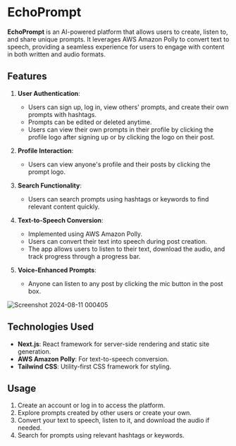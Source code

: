 # EchoPrompt

**EchoPrompt** is an AI-powered platform that allows users to create, listen to, and share unique prompts. It leverages AWS Amazon Polly to convert text to speech, providing a seamless experience for users to engage with content in both written and audio formats.

## Features

1. **User Authentication**:
   - Users can sign up, log in, view others' prompts, and create their own prompts with hashtags.
   - Prompts can be edited or deleted anytime.
   - Users can view their own prompts in their profile by clicking the profile logo after signing up or by clicking the logo on their post.

2. **Profile Interaction**:
   - Users can view anyone's profile and their posts by clicking the prompt logo.

3. **Search Functionality**:
   - Users can search prompts using hashtags or keywords to find relevant content quickly.

4. **Text-to-Speech Conversion**:
   - Implemented using AWS Amazon Polly. 
   - Users can convert their text into speech during post creation.
   - The app allows users to listen to their text, download the audio, and track progress through a progress bar.

5. **Voice-Enhanced Prompts**:
   - Anyone can listen to any post by clicking the mic button in the post box.
     
![Screenshot 2024-08-11 000405](https://github.com/user-attachments/assets/daa9c648-fb7a-4f25-ab67-e31883cfb46d)


## Technologies Used

- **Next.js**: React framework for server-side rendering and static site generation.
- **AWS Amazon Polly**: For text-to-speech conversion.
- **Tailwind CSS**: Utility-first CSS framework for styling.

## Usage

1. Create an account or log in to access the platform.
2. Explore prompts created by other users or create your own.
3. Convert your text to speech, listen to it, and download the audio if needed.
4. Search for prompts using relevant hashtags or keywords.
